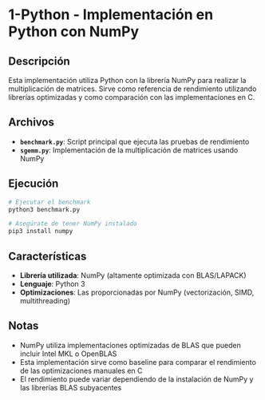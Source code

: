 # 1-Python - Implementación en Python con NumPy

## Descripción

Esta implementación utiliza Python con la librería NumPy para realizar la multiplicación de matrices. Sirve como referencia de rendimiento utilizando librerías optimizadas y como comparación con las implementaciones en C.

## Archivos

- **`benchmark.py`**: Script principal que ejecuta las pruebas de rendimiento
- **`sgemm.py`**: Implementación de la multiplicación de matrices usando NumPy

## Ejecución

```bash
# Ejecutar el benchmark
python3 benchmark.py

# Asegúrate de tener NumPy instalado
pip3 install numpy
```

## Características

- **Librería utilizada**: NumPy (altamente optimizada con BLAS/LAPACK)
- **Lenguaje**: Python 3
- **Optimizaciones**: Las proporcionadas por NumPy (vectorización, SIMD, multithreading)

## Notas

- NumPy utiliza implementaciones optimizadas de BLAS que pueden incluir Intel MKL o OpenBLAS
- Esta implementación sirve como baseline para comparar el rendimiento de las optimizaciones manuales en C
- El rendimiento puede variar dependiendo de la instalación de NumPy y las librerías BLAS subyacentes
